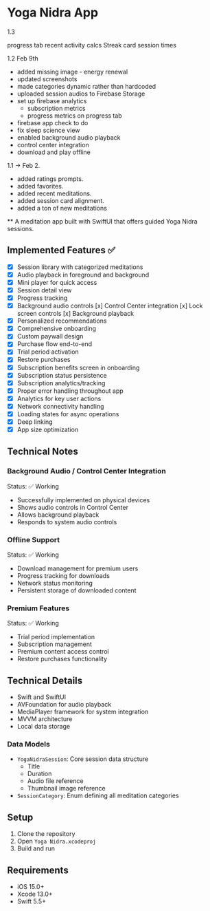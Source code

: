 # Yoga Nidra App
1.3

progress tab
  recent activity calcs
  Streak card
  session times


1.2 Feb 9th

- added missing image - energy renewal
- updated screenshots
- made categories dynamic rather than hardcoded
- uploaded session audios to Firebase Storage
- set up firebase analytics
  - subscription metrics
  - progress metrics on progress tab
- firebase app check to do
- fix sleep science view
- enabled background audio playback
- control center integration
- download and play offline

1.1 -> Feb 2. 

- added ratings prompts.
- added favorites.
- added recent meditations.
- added session card alignment.
- added a ton of new meditations

**
A meditation app built with SwiftUI that offers guided Yoga Nidra sessions.

## Implemented Features ✅
- [x] Session library with categorized meditations
- [x] Audio playback in foreground and background
- [x] Mini player for quick access
- [x] Session detail view
- [x] Progress tracking
- [x] Background audio controls
  [x] Control Center integration
  [x] Lock screen controls
  [x] Background playback
- [x] Personalized recommendations
- [x] Comprehensive onboarding
- [x] Custom paywall design
- [x] Purchase flow end-to-end
- [x] Trial period activation
- [x] Restore purchases
- [x] Subscription benefits screen in onboarding
- [x] Subscription status persistence
- [x] Subscription analytics/tracking
- [x] Proper error handling throughout app
- [x] Analytics for key user actions
- [x] Network connectivity handling
- [x] Loading states for async operations
- [x] Deep linking
- [x] App size optimization

## Technical Notes

### Background Audio / Control Center Integration
Status: ✅ Working
- Successfully implemented on physical devices
- Shows audio controls in Control Center
- Allows background playback
- Responds to system audio controls

### Offline Support
Status: ✅ Working
- Download management for premium users
- Progress tracking for downloads
- Network status monitoring
- Persistent storage of downloaded content

### Premium Features
Status: ✅ Working
- Trial period implementation
- Subscription management
- Premium content access control
- Restore purchases functionality

## Technical Details
- Swift and SwiftUI
- AVFoundation for audio playback
- MediaPlayer framework for system integration
- MVVM architecture
- Local data storage

### Data Models
- `YogaNidraSession`: Core session data structure
  - Title
  - Duration
  - Audio file reference
  - Thumbnail image reference
- `SessionCategory`: Enum defining all meditation categories

## Setup
1. Clone the repository
2. Open `Yoga Nidra.xcodeproj`
3. Build and run

## Requirements
- iOS 15.0+
- Xcode 13.0+
- Swift 5.5+

